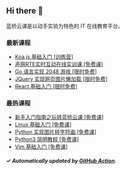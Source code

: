 ## Hi there 👋

蓝桥云课是以动手实验为特色的 IT 在线教育平台。

### 最新课程

<!-- LATEST:START -->
- [Koa.js 基础入门 [训练营]](https://www.lanqiao.cn/courses/5000/)
- [声⽹RTE实时互动在线实训课 [免费课]](https://www.lanqiao.cn/courses/5848/)
- [Go 语言实现 2048 游戏 [限时免费]](https://www.lanqiao.cn/courses/42/)
- [JQuery 实现网页图片懒加载 [限时免费]](https://www.lanqiao.cn/courses/2675/)
- [React 基础入门 [限时免费]](https://www.lanqiao.cn/courses/1275/)
<!-- LATEST:END -->

### 最热课程

<!-- HOTEST:START -->
- [新手入门指南之玩转蓝桥云课 [免费课]](https://www.lanqiao.cn/courses/63/)
- [Linux 基础入门 [免费课]](https://www.lanqiao.cn/courses/1/)
- [Python 实现图片转字符画 [免费课]](https://www.lanqiao.cn/courses/370/)
- [Python3 简明教程 [免费课]](https://www.lanqiao.cn/courses/596/)
- [Vim 基础入门 [免费课]](https://www.lanqiao.cn/courses/2/)
<!-- HOTEST:END -->

##### ✓ Automatically updated by [GitHub Action](https://github.com/lanqiao-courses/.github/actions/workflows/update.yml).
